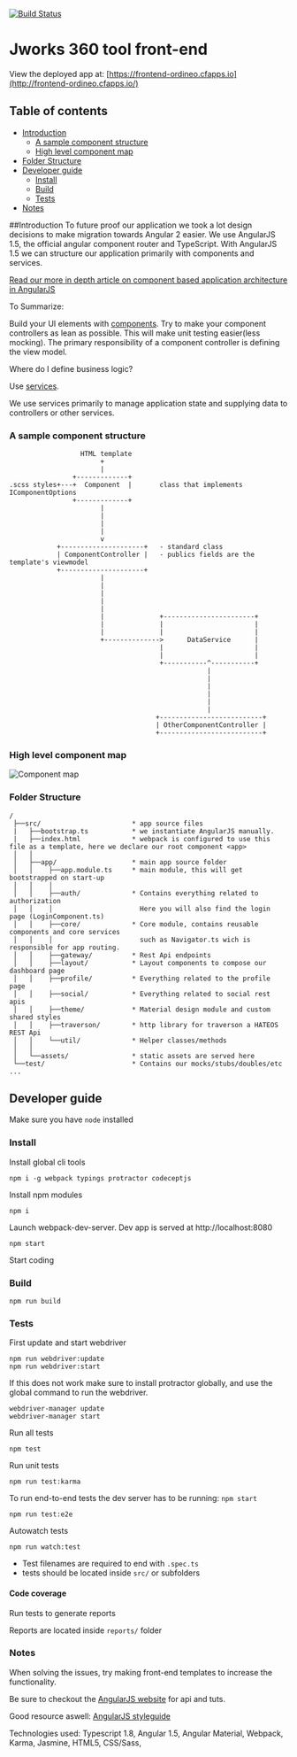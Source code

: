 [![Build Status](https://travis-ci.org/Ordineo/front-end.svg?branch=master)](https://travis-ci.org/Ordineo/front-end)

# Jworks 360 tool front-end
View the deployed app at: [https://frontend-ordineo.cfapps.io](http://frontend-ordineo.cfapps.io/)


## Table of contents
* [Introduction](#introduction)
    * [A sample component structure](#a-sample-component-structure)
    * [High level component map](#high-level-component-map)
* [Folder Structure](#Folder-structure)
* [Developer guide](#developer-guide)
    * [Install](#install)
    * [Build](#build)
    * [Tests](#tests)
* [Notes](#notes)

##Introduction
To future proof our application we took a lot design decisions to make migration towards Angular 2 easier.
We use AngularJS 1.5, the official angular component router and TypeScript. 
With AngularJS 1.5 we can structure our application primarily with components and services.

[Read our more in depth article on component based application architecture in AngularJS](https://ordina-jworks.github.io/angularjs-typescript/2016/04/25/component-based-application-architecture-with-angularjs-and-typescript.html)

To Summarize:

Build your UI elements with [components](https://docs.angularjs.org/guide/component). Try to make your component controllers as lean as possible. 
This will make unit testing easier(less mocking). 
The primary responsibility of a component controller is defining the view model.
 
Where do I define business logic?

Use [services](https://docs.angularjs.org/guide/services).

We use services primarily to manage application state and supplying data to controllers or other services.

### A sample component structure
```
                  HTML template
                       +
                       |
                +-------------+
.scss styles+---+  Component  |       class that implements IComponentOptions
                +-------------+
                       |
                       |
                       |
                       |
                       v
            +---------------------+   - standard class
            | ComponentController |   - publics fields are the template's viewmodel
            +---------------------+
                       |
                       |
                       |
                       |
                       |
                       |              +-----------------------+
                       |              |                       |
                       |              |                       |
                       +-------------->      DataService      |
                                      |                       |
                                      |                       |
                                      +-----------^-----------+
                                                  |
                                                  |
                                                  |
                                                  |
                                                  |
                                                  |
                                     +--------------------------+
                                     | OtherComponentController |
                                     +--------------------------+
```
### High level component map
![Component map](https://github.com/Ordineo/front-end/blob/feat/docs/assets/component-diagram.png)

### Folder Structure
```
/
 ├──src/                       * app source files
 |   ├──bootstrap.ts           * we instantiate AngularJS manually.
 |   ├──index.html             * webpack is configured to use this file as a template, here we declare our root component <app>
 │   │
 │   ├──app/                   * main app source folder
 │   │    ├──app.module.ts     * main module, this will get bootstrapped on start-up
 │   │    │
 │   │    ├──auth/             * Contains everything related to authorization
 │   │    │                      Here you will also find the login page (LoginComponent.ts)  
 │   │    ├──core/             * Core module, contains reusable components and core services
 │   │    │                      such as Navigator.ts wich is responsible for app routing.
 │   │    ├──gateway/          * Rest Api endpoints
 │   │    ├──layout/           * Layout components to compose our dashboard page
 │   │    ├──profile/          * Everything related to the profile page
 │   │    ├──social/           * Everything related to social rest apis
 │   │    ├──theme/            * Material design module and custom shared styles
 │   │    ├──traverson/        * http library for traverson a HATEOS REST Api
 │   │    └──util/             * Helper classes/methods
 │   │
 │   └──assets/                * static assets are served here
 └──test/                      * Contains our mocks/stubs/doubles/etc ...
```


## Developer guide
Make sure you have `node` installed

### Install

Install global cli tools
```
npm i -g webpack typings protractor codeceptjs
```
  
Install npm modules
```
npm i
```

Launch webpack-dev-server. 
Dev app is served at http://localhost:8080
```
npm start
```

Start coding

### Build

```
npm run build
```

### Tests

First update and start webdriver
```
npm run webdriver:update
npm run webdriver:start
```
If this does not work make sure to install protractor globally,
and use the global command to run the webdriver.
```
webdriver-manager update
webdriver-manager start
```

Run all tests
```
npm test
```

Run unit tests
```
npm run test:karma
```

To run end-to-end tests the dev server has to be running: ``npm start``
```
npm run test:e2e
```

Autowatch tests
```
npm run watch:test
```

- Test filenames are required to end with ``.spec.ts``
- tests should be located inside ``src/`` or subfolders

#### Code coverage

Run tests to generate reports

Reports are located inside ``reports/`` folder

### Notes

<p>When solving the issues, try making front-end templates to increase the functionality. </p>
<p>Be sure to checkout the <a href="https://angularjs.org/">AngularJS website</a> for api and tuts. </p>
<p>Good resource aswell: <a href="https://github.com/johnpapa/angular-styleguide"> AngularJS styleguide</a></p>
<p>Technologies used: Typescript 1.8, Angular 1.5, Angular Material, Webpack, Karma, Jasmine, HTML5, CSS/Sass, </p>
